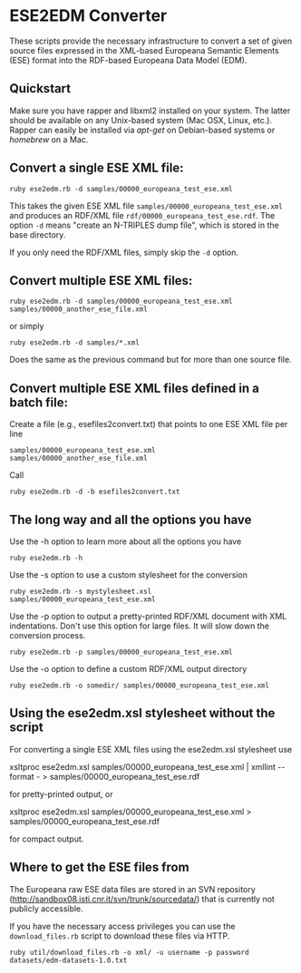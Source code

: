 # ESE2EDM Converter


These scripts provide the necessary infrastructure to convert a set of given source files expressed in the XML-based Europeana Semantic Elements (ESE) format into the RDF-based Europeana Data Model (EDM).

## Quickstart

Make sure you have rapper and libxml2 installed on your system. The latter should be available on any Unix-based system (Mac OSX, Linux, etc.). Rapper can easily be installed via _apt-get_ on Debian-based systems or _homebrew_ on a Mac.

Convert a single ESE XML file:
---

	ruby ese2edm.rb -d samples/00000_europeana_test_ese.xml
	
This takes the given ESE XML file `samples/00000_europeana_test_ese.xml` and produces an RDF/XML file `rdf/00000_europeana_test_ese.rdf`. The option `-d` means "create an N-TRIPLES dump file", which is stored in the base directory.

If you only need the RDF/XML files, simply skip the `-d` option.


Convert multiple ESE XML files:
---

	ruby ese2edm.rb -d samples/00000_europeana_test_ese.xml samples/00000_another_ese_file.xml
	
or simply

	ruby ese2edm.rb -d samples/*.xml
	
Does the same as the previous command but for more than one source file.


Convert multiple ESE XML files defined in a batch file:
---

Create a file (e.g., esefiles2convert.txt) that points to one ESE XML file per line

	samples/00000_europeana_test_ese.xml
	samples/00000_another_ese_file.xml
	
Call 

	ruby ese2edm.rb -d -b esefiles2convert.txt


## The long way and all the options you have

Use the -h option to learn more about all the options you have

	ruby ese2edm.rb -h

Use the -s option to use a custom stylesheet for the conversion

	ruby ese2edm.rb -s mystylesheet.xsl samples/00000_europeana_test_ese.xml

Use the -p option to output a pretty-printed RDF/XML document with XML indentations. Don't use this option for large files. It will slow down the conversion process.

	ruby ese2edm.rb -p samples/00000_europeana_test_ese.xml
	
Use the -o option to define a custom RDF/XML output directory

	ruby ese2edm.rb -o somedir/ samples/00000_europeana_test_ese.xml	


## Using the ese2edm.xsl stylesheet without the script

For converting a single ESE XML files using the ese2edm.xsl stylesheet use

  xsltproc ese2edm.xsl samples/00000_europeana_test_ese.xml | xmllint --format - > samples/00000_europeana_test_ese.rdf
  
for pretty-printed output, or

  xsltproc ese2edm.xsl samples/00000_europeana_test_ese.xml > samples/00000_europeana_test_ese.rdf
  
for compact output.


## Where to get the ESE files from

The Europeana raw ESE data files are stored in an SVN repository (http://sandbox08.isti.cnr.it/svn/trunk/sourcedata/) that is currently not publicly accessible.

If you have the necessary access privileges you can use the `download_files.rb` script to download these files via HTTP.

	ruby util/download_files.rb -o xml/ -u username -p password datasets/edm-datasets-1.0.txt
